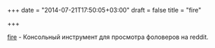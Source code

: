 +++
date = "2014-07-21T17:50:05+03:00"
draft = false
title = "fire"

+++

<p><a href="https://github.com/FZambia/fire">fire</a>&nbsp;- Консольный инструмент для просмотра фоловеров на reddit.</p>

